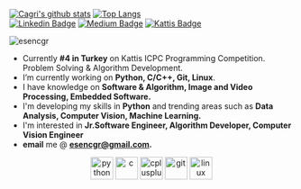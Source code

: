 
[![Cagri's github stats](https://github-readme-stats.vercel.app/api?username=esencgr&show_icons=true&theme=tokyonight&hide=prs)](https://github.com/esncgr/github-readme-stats)
[![Top Langs](https://github-readme-stats.vercel.app/api/top-langs/?username=esencgr&langs_count=9&hide=javascript,html,css,assembly&layout=compact&theme=tokyonight)](https://github.com/esencgr/github-readme-stats)   
[![Linkedin Badge](https://img.shields.io/badge/follow%20on%20linkedin-blue?style=for-the-badge&logo=linkedin)](https://www.linkedin.com/in/%C3%A7a%C4%9Fr%C4%B1-esen-b0aa93109/)
[![Medium Badge](https://img.shields.io/badge/follow%20on%20medium-black?style=for-the-badge&logo=Medium)](https://medium.com/cgresen)
[![Kattis Badge](https://img.shields.io/badge/My%20kattis%20tr%20ranking-darkgreen?style=for-the-badge&logo=kattis)](https://open.kattis.com/countries/TUR)
  
<p align="left"> 
   <img src="https://komarev.com/ghpvc/?username=esencgr" alt="esencgr" /> 
</p> 

-   Currently **#4 in Turkey** on Kattis ICPC Programming Competition. Problem Solving & Algorithm Development.
-   I’m currently working on **Python, C/C++, Git, Linux**.
-   I have knowledge on **Software & Algorithm, Image and Video Processing, Embedded Software.**
-   I'm developing my skills in **Python** and trending areas such as **Data Analysis, Computer Vision, Machine Learning.**
-   I'm interested in **Jr.Software Engineer, Algorithm Developer, Computer Vision Engineer**
-   **email** me @ **esencgr@gmail.com.**

<p align="center">
  <img src="https://devicons.github.io/devicon/devicon.git/icons/python/python-original.svg" alt="python" width="40" height="40"/> 
  <img src="https://devicons.github.io/devicon/devicon.git/icons/c/c-original.svg" alt="c" width="40" height="40"/> 
  <img src="https://devicons.github.io/devicon/devicon.git/icons/cplusplus/cplusplus-original.svg" alt="cplusplus" width="40" height="40"/> 
  <img src="https://www.vectorlogo.zone/logos/git-scm/git-scm-icon.svg" alt="git" width="40" height="40"/> 
  <img src="https://devicons.github.io/devicon/devicon.git/icons/linux/linux-original.svg" alt="linux" width="40" height="40"/> 
</p>
